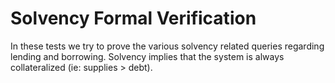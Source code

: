 # Solvency Formal Verification

In these tests we try to prove the various solvency related queries regarding lending and borrowing. Solvency implies that the system is always collateralized (ie: supplies > debt).
